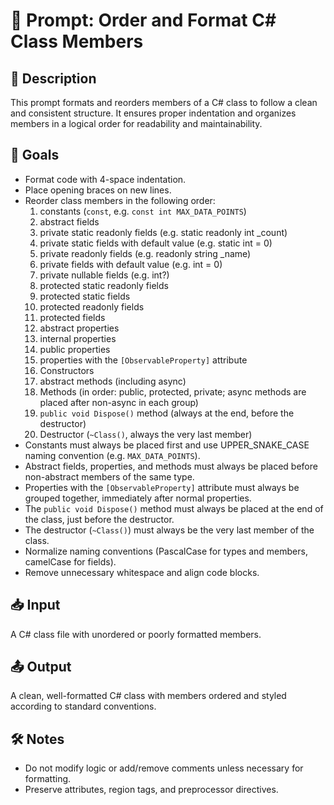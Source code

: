 # 🧠 Prompt: Order and Format C# Class Members

## 📝 Description
This prompt formats and reorders members of a C# class to follow a clean and consistent structure. It ensures proper indentation and organizes members in a logical order for readability and maintainability.

## 🎯 Goals
- Format code with 4-space indentation.
- Place opening braces on new lines.
- Reorder class members in the following order:
  1. constants (`const`, e.g. `const int MAX_DATA_POINTS`)
  2. abstract fields
  3. private static readonly fields (e.g. static readonly int _count)
  4. private static fields with default value (e.g. static int = 0)
  5. private readonly fields (e.g. readonly string _name)
  6. private fields with default value (e.g. int = 0)
  7. private nullable fields (e.g. int?)
  8. protected static readonly fields
  9. protected static fields
  10. protected readonly fields
  11. protected fields
  12. abstract properties
  13. internal properties
  14. public properties
  15. properties with the `[ObservableProperty]` attribute
  16. Constructors
  17. abstract methods (including async)
  18. Methods (in order: public, protected, private; async methods are placed after non-async in each group)
  19. `public void Dispose()` method (always at the end, before the destructor)
  20. Destructor (`~Class()`, always the very last member)
- Constants must always be placed first and use UPPER_SNAKE_CASE naming convention (e.g. `MAX_DATA_POINTS`).
- Abstract fields, properties, and methods must always be placed before non-abstract members of the same type.
- Properties with the `[ObservableProperty]` attribute must always be grouped together, immediately after normal properties.
- The `public void Dispose()` method must always be placed at the end of the class, just before the destructor.
- The destructor (`~Class()`) must always be the very last member of the class.
- Normalize naming conventions (PascalCase for types and members, camelCase for fields).
- Remove unnecessary whitespace and align code blocks.

## 📥 Input
A C# class file with unordered or poorly formatted members.

## 📤 Output
A clean, well-formatted C# class with members ordered and styled according to standard conventions.

## 🛠️ Notes
- Do not modify logic or add/remove comments unless necessary for formatting.
- Preserve attributes, region tags, and preprocessor directives.
